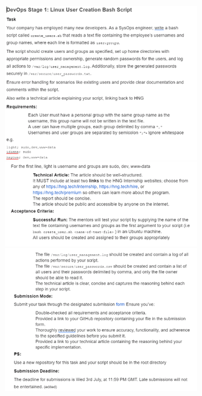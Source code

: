 ![HNG Stage 1 task 1](https://github.com/laraadeboye/HNG-devops-internship/blob/main/bashscript-linux-user-creation/images/Screenshot%202024-07-01%20064945.png)
![HNG Stage 1 task b](https://github.com/laraadeboye/HNG-devops-internship/blob/main/bashscript-linux-user-creation/images/Screenshot%202024-07-01%20065013.png)
![HNG Stage 1 task c](https://github.com/laraadeboye/HNG-devops-internship/blob/main/bashscript-linux-user-creation/images/Screenshot%202024-07-01%20065041.png)
 
